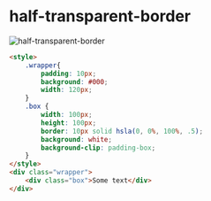 # half-transparent-border

![half-transparent-border](./02-half-transparent-border.png)

``` html
<style>
    .wrapper{
        padding: 10px;
        background: #000;
        width: 120px;
    }
    .box {
        width: 100px;
        height: 100px;
        border: 10px solid hsla(0, 0%, 100%, .5);
        background: white;
        background-clip: padding-box;
    }
</style>
<div class="wrapper">
    <div class="box">Some text</div>
</div>
```